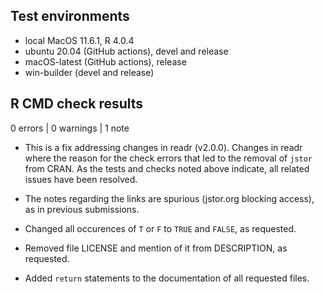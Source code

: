 ## Test environments
* local MacOS 11.6.1, R 4.0.4
* ubuntu 20.04 (GitHub actions), devel and release
* macOS-latest (GitHub actions), release
* win-builder (devel and release)

## R CMD check results

0 errors | 0 warnings | 1 note

* This is a fix addressing changes in readr (v2.0.0). Changes in readr where the
reason for the check errors that led to the removal of `jstor` from CRAN.
As the tests and checks noted above indicate, all related issues have been
resolved.

* The notes regarding the links are spurious (jstor.org blocking access), as in
previous submissions.

* Changed all occurences of `T` or `F` to `TRUE` and `FALSE`, as requested.

* Removed file LICENSE and mention of it from DESCRIPTION, as requested.

* Added `return` statements to the documentation of all requested files.


